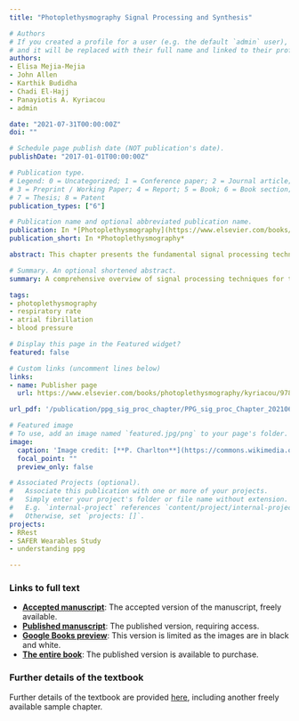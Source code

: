 ```yaml
---
title: "Photoplethysmography Signal Processing and Synthesis"

# Authors
# If you created a profile for a user (e.g. the default `admin` user), write the username (folder name) here 
# and it will be replaced with their full name and linked to their profile.
authors:
- Elisa Mejia-Mejia
- John Allen
- Karthik Budidha
- Chadi El-Hajj
- Panayiotis A. Kyriacou
- admin

date: "2021-07-31T00:00:00Z"
doi: ""

# Schedule page publish date (NOT publication's date).
publishDate: "2017-01-01T00:00:00Z"

# Publication type.
# Legend: 0 = Uncategorized; 1 = Conference paper; 2 = Journal article;
# 3 = Preprint / Working Paper; 4 = Report; 5 = Book; 6 = Book section;
# 7 = Thesis; 8 = Patent
publication_types: ["6"]

# Publication name and optional abbreviated publication name.
publication: In *[Photoplethysmography](https://www.elsevier.com/books/photoplethysmography/kyriacou/978-0-12-823374-0), Elsevier (due Nov 2021)*
publication_short: In *Photoplethysmography*

abstract: This chapter presents the fundamental signal processing techniques used to analyse the photoplethysmogram (PPG) signal. The chapter starts by providing an overview of the PPG signal, covering its physiological origins, presentation, and acquisition. Fundamental signal processing techniques are then presented, covering&#58; pre-processing techniques; analysis in the time domain; analysis in the frequency domain; the application of machine learning; and methods to estimate physiological parameters from PPG signals. Finally, the chapter provides a review of methods to synthesise PPG signals.

# Summary. An optional shortened abstract.
summary: A comprehensive overview of signal processing techniques for the photoplethysmogram signal.

tags:
- photoplethysmography
- respiratory rate
- atrial fibrillation
- blood pressure

# Display this page in the Featured widget?
featured: false

# Custom links (uncomment lines below)
links:
- name: Publisher page
  url: https://www.elsevier.com/books/photoplethysmography/kyriacou/978-0-12-823374-0

url_pdf: '/publication/ppg_sig_proc_chapter/PPG_sig_proc_Chapter_20210612.pdf'

# Featured image
# To use, add an image named `featured.jpg/png` to your page's folder. 
image:
  caption: 'Image credit: [**P. Charlton**](https://commons.wikimedia.org/wiki/File:Photoplethysmogram_(PPG)_pulse_wave.svg) ([CC BY 4.0](https://creativecommons.org/licenses/by/4.0/))'
  focal_point: ""
  preview_only: false

# Associated Projects (optional).
#   Associate this publication with one or more of your projects.
#   Simply enter your project's folder or file name without extension.
#   E.g. `internal-project` references `content/project/internal-project/index.md`.
#   Otherwise, set `projects: []`.
projects:
- RRest
- SAFER Wearables Study
- understanding ppg

---
```

### Links to full text

- **[Accepted manuscript](/publication/ppg_sig_proc_chapter/PPG_sig_proc_Chapter_20210612.pdf)**: The accepted version of the manuscript, freely available.
- **[Published manuscript](https://doi.org/10.1016/B978-0-12-823374-0.00015-3)**: The published version, requiring access.
- **[Google Books preview](https://www.google.co.uk/books/edition/_/d8wnEAAAQBAJ?gbpv=1)**: This version is limited as the images are in black and white.
- **[The entire book](https://www.elsevier.com/books/photoplethysmography/kyriacou/978-0-12-823374-0)**: The published version is available to purchase.

### Further details of the textbook

Further details of the textbook are provided [here](/post/ppg_book/), including another freely available sample chapter.
